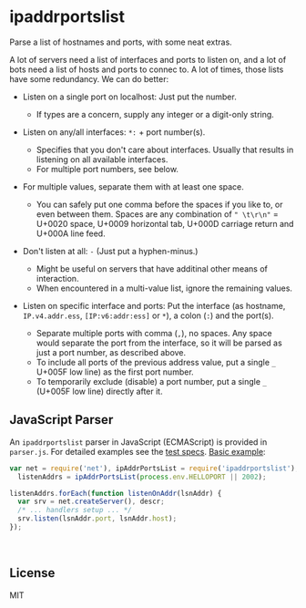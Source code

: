 
<!--#echo json="package.json" key="name" underline="=" -->
ipaddrportslist
===============
<!--/#echo -->

<!--#echo json="package.json" key="description" -->
Parse a list of hostnames and ports, with some neat extras.
<!--/#echo -->

A lot of servers need a list of interfaces and ports to listen on,
and a lot of bots need a list of hosts and ports to connec to.
A lot of times, those lists have some redundancy. We can do better:

* Listen on a single port on localhost: Just put the number.
  * If types are a concern, supply any integer or a digit-only string.

* Listen on any/all interfaces: `*:` + port number(s).
  * Specifies that you don't care about interfaces. Usually that results
    in listening on all available interfaces.
  * For multiple port numbers, see below.

* For multiple values, separate them with at least one space.
  * You can safely put one comma before the spaces if you like to, or even
    between them. Spaces are any combination of `" \t\r\n"` = U+0020 space,
    U+0009 horizontal tab, U+000D carriage return and U+000A line feed.

* Don't listen at all: `-` (Just put a hyphen-minus.)
  * Might be useful on servers that have additinal other means of interaction.
  * When encountered in a multi-value list, ignore the remaining values.

* Listen on specific interface and ports: Put the interface (as hostname,
  `IP.v4.addr.ess`, `[IP:v6:addr:ess]` or `*`), a colon (`:`) and the port(s).
  * Separate multiple ports with comma (`,`), no spaces. Any space would
    separate the port from the interface, so it will be parsed as just a
    port number, as described above.
  * To include all ports of the previous address value, put a single
    `_`  U+005F low line) as the first port number.
  * To temporarily exclude (disable) a port number, put a single
    `_` (U+005F low line) directly after it.



JavaScript Parser
-----------------
An `ipaddrportslist` parser in JavaScript (ECMAScript) is provided in
`parser.js`. For detailed examples see the [test specs](test/basics.json).
[Basic example](docs/example/echosrv.node.js):

```js
var net = require('net'), ipAddrPortsList = require('ipaddrportslist'),
  listenAddrs = ipAddrPortsList(process.env.HELLOPORT || 2002);

listenAddrs.forEach(function listenOnAddr(lsnAddr) {
  var srv = net.createServer(), descr;
  /* ... handlers setup ... */
  srv.listen(lsnAddr.port, lsnAddr.host);
});
```






















<!--#toc stop="scan" -->

&nbsp;


License
-------
<!--#echo json="package.json" key="license" -->
MIT
<!--/#echo -->
